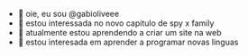 - 👋 oie, eu sou @gabioliveee
- 👀 estou interessada no novo capitulo de spy x family
- 🌱 atualmente estou aprendendo a criar um site na web 
- 💞️ estou interesada em aprender a programar novas linguas
